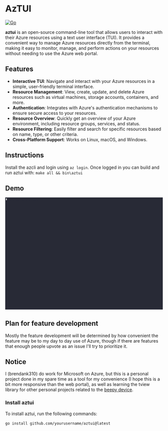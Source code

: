 # AzTUI

[![Go](https://github.com/brendank310/aztui/actions/workflows/go.yml/badge.svg)](https://github.com/brendank310/aztui/actions/workflows/go.yml)

**aztui** is an open-source command-line tool that allows users to interact with their Azure resources using a text user interface (TUI). It provides a convenient way to manage Azure resources directly from the terminal, making it easy to monitor, manage, and perform actions on your resources without needing to use the Azure web portal.

## Features

- **Interactive TUI**: Navigate and interact with your Azure resources in a simple, user-friendly terminal interface.
- **Resource Management**: View, create, update, and delete Azure resources such as virtual machines, storage accounts, containers, and more.
- **Authentication**: Integrates with Azure's authentication mechanisms to ensure secure access to your resources.
- **Resource Overview**: Quickly get an overview of your Azure environment, including resource groups, services, and status.
- **Resource Filtering**: Easily filter and search for specific resources based on name, type, or other criteria.
- **Cross-Platform Support**: Works on Linux, macOS, and Windows.

## Instructions

Install the azcli and login using `az login`. Once logged in you can build and run aztui with:
`make all && bin\aztui`

## Demo

![Demonstration](demo.gif)

## Plan for feature development

Mostly the feature development will be determined by how convenient the feature may be to my day to day use of Azure, though if there are features that enough people upvote as an issue I'll try to prioritize it.

## Notice

I (brendank310) do work for Microsoft on Azure, but this is a personal project done in my spare time as a tool for my convenience (I hope this is a bit more responsive than the web portal), as well as learning the tview library for other personal projects related to the [beepy device](https://beepy.sqfmi.com/).

### Install aztui

To install aztui, run the following commands:

```bash
go install github.com/yourusername/aztui@latest
```
